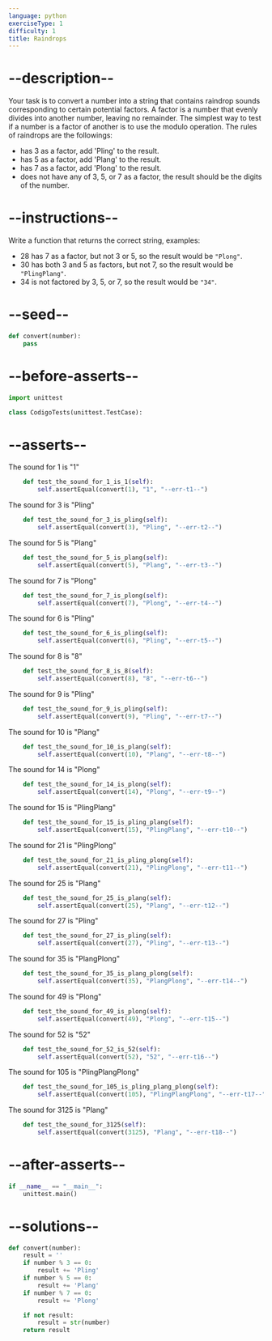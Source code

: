 ```yaml
---
language: python
exerciseType: 1
difficulty: 1
title: Raindrops
---
```


# --description--

Your task is to convert a number into a string that contains raindrop sounds corresponding to certain potential factors.
A factor is a number that evenly divides into another number, leaving no remainder.
The simplest way to test if a number is a factor of another is to use the modulo operation.
The rules of raindrops are the followings:

- has 3 as a factor, add 'Pling' to the result.
- has 5 as a factor, add 'Plang' to the result.
- has 7 as a factor, add 'Plong' to the result.
- does not have any of 3, 5, or 7 as a factor, the result should be the digits of the number.

# --instructions--

Write a function that returns the correct string, examples:

- 28 has 7 as a factor, but not 3 or 5, so the result would be `"Plong"`.
- 30 has both 3 and 5 as factors, but not 7, so the result would be `"PlingPlang"`.
- 34 is not factored by 3, 5, or 7, so the result would be `"34"`.

# --seed--

```python
def convert(number):
    pass
```

# --before-asserts--

```python
import unittest

class CodigoTests(unittest.TestCase):
```

# --asserts--

The sound for 1 is "1"

```python
    def test_the_sound_for_1_is_1(self):
        self.assertEqual(convert(1), "1", "--err-t1--")
```

The sound for 3 is "Pling"

```python
    def test_the_sound_for_3_is_pling(self):
        self.assertEqual(convert(3), "Pling", "--err-t2--")
```

The sound for 5 is "Plang"

```python
    def test_the_sound_for_5_is_plang(self):
        self.assertEqual(convert(5), "Plang", "--err-t3--")
```

The sound for 7 is "Plong"

```python
    def test_the_sound_for_7_is_plong(self):
        self.assertEqual(convert(7), "Plong", "--err-t4--")
```

The sound for 6 is "Pling"

```python
    def test_the_sound_for_6_is_pling(self):
        self.assertEqual(convert(6), "Pling", "--err-t5--")
```

The sound for 8 is "8"

```python
    def test_the_sound_for_8_is_8(self):
        self.assertEqual(convert(8), "8", "--err-t6--")
```

The sound for 9 is "Pling"

```python
    def test_the_sound_for_9_is_pling(self):
        self.assertEqual(convert(9), "Pling", "--err-t7--")
```

The sound for 10 is "Plang"

```python
    def test_the_sound_for_10_is_plang(self):
        self.assertEqual(convert(10), "Plang", "--err-t8--")
```

The sound for 14 is "Plong"

```python
    def test_the_sound_for_14_is_plong(self):
        self.assertEqual(convert(14), "Plong", "--err-t9--")
```

The sound for 15 is "PlingPlang"

```python
    def test_the_sound_for_15_is_pling_plang(self):
        self.assertEqual(convert(15), "PlingPlang", "--err-t10--")
```

The sound for 21 is "PlingPlong"

```python
    def test_the_sound_for_21_is_pling_plong(self):
        self.assertEqual(convert(21), "PlingPlong", "--err-t11--")
```

The sound for 25 is "Plang"

```python
    def test_the_sound_for_25_is_plang(self):
        self.assertEqual(convert(25), "Plang", "--err-t12--")
```

The sound for 27 is "Pling"

```python
    def test_the_sound_for_27_is_pling(self):
        self.assertEqual(convert(27), "Pling", "--err-t13--")
```

The sound for 35 is "PlangPlong"

```python
    def test_the_sound_for_35_is_plang_plong(self):
        self.assertEqual(convert(35), "PlangPlong", "--err-t14--")
```

The sound for 49 is "Plong"

```python
    def test_the_sound_for_49_is_plong(self):
        self.assertEqual(convert(49), "Plong", "--err-t15--")
```

The sound for 52 is "52"

```python
    def test_the_sound_for_52_is_52(self):
        self.assertEqual(convert(52), "52", "--err-t16--")
```

The sound for 105 is "PlingPlangPlong"

```python
    def test_the_sound_for_105_is_pling_plang_plong(self):
        self.assertEqual(convert(105), "PlingPlangPlong", "--err-t17--")
```

The sound for 3125 is "Plang"

```python
    def test_the_sound_for_3125(self):
        self.assertEqual(convert(3125), "Plang", "--err-t18--")
```

# --after-asserts--

```python
if __name__ == "__main__":
    unittest.main()
```

# --solutions--

```python
def convert(number):
    result = ''
    if number % 3 == 0:
        result += 'Pling'
    if number % 5 == 0:
        result += 'Plang'
    if number % 7 == 0:
        result += 'Plong'

    if not result:
        result = str(number)
    return result
```
